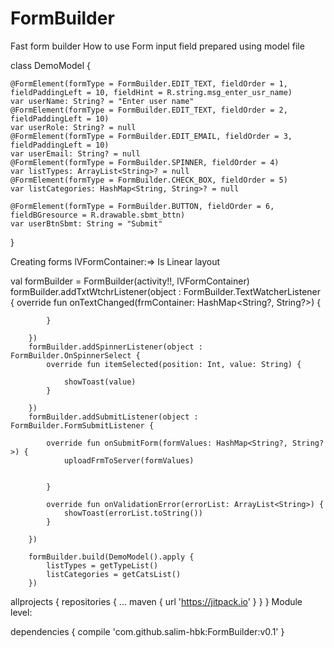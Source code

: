 # FormBuilder
Fast form builder
How to use
Form input field prepared using model file

class DemoModel {

    @FormElement(formType = FormBuilder.EDIT_TEXT, fieldOrder = 1, fieldPaddingLeft = 10, fieldHint = R.string.msg_enter_usr_name)
    var userName: String? = "Enter user name"
    @FormElement(formType = FormBuilder.EDIT_TEXT, fieldOrder = 2, fieldPaddingLeft = 10)
    var userRole: String? = null
    @FormElement(formType = FormBuilder.EDIT_EMAIL, fieldOrder = 3, fieldPaddingLeft = 10)
    var userEmail: String? = null
    @FormElement(formType = FormBuilder.SPINNER, fieldOrder = 4)
    var listTypes: ArrayList<String>? = null
    @FormElement(formType = FormBuilder.CHECK_BOX, fieldOrder = 5)
    var listCategories: HashMap<String, String>? = null

    @FormElement(formType = FormBuilder.BUTTON, fieldOrder = 6, fieldBGresource = R.drawable.sbmt_bttn)
    var userBtnSbmt: String = "Submit"


}


Creating forms
lVFormContainer:=> Is Linear layout

 val formBuilder = FormBuilder(activity!!, lVFormContainer)
        formBuilder.addTxtWtchrListener(object : FormBuilder.TextWatcherListener {
            override fun onTextChanged(frmContainer: HashMap<String?, String?>) {


            }

        })
        formBuilder.addSpinnerListener(object : FormBuilder.OnSpinnerSelect {
            override fun itemSelected(position: Int, value: String) {

                showToast(value)
            }

        })
        formBuilder.addSubmitListener(object : FormBuilder.FormSubmitListener {

            override fun onSubmitForm(formValues: HashMap<String?, String?>) {
                uploadFrmToServer(formValues)


            }

            override fun onValidationError(errorList: ArrayList<String>) {
                showToast(errorList.toString())
            }

        })

        formBuilder.build(DemoModel().apply {
            listTypes = getTypeList()
            listCategories = getCatsList()
        })



allprojects {
	repositories {
		...
		maven { url 'https://jitpack.io' }
	}
}
Module level: 

dependencies { compile 'com.github.salim-hbk:FormBuilder:v0.1' }


